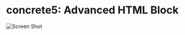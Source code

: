 # concrete5: Advanced HTML Block

![Screen Shot](https://raw.githubusercontent.com/hissy/addon_advanced_html/master/screenshot.png)
